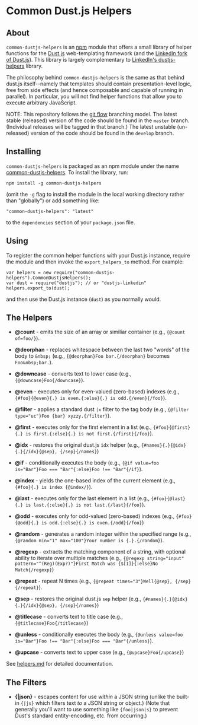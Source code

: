 # Common Dust.js Helpers

## About

`common-dustjs-helpers` is an [npm](https://npmjs.org/) module that offers a small library of helper functions for the [Dust.js](http://akdubya.github.io/dustjs/) web-templating framework (and the [LinkedIn fork of Dust.js](https://github.com/linkedin/dustjs)).  This library is largely complementary to [LinkedIn's dustjs-helpers](https://github.com/linkedin/dustjs-helpers) library.

The philosophy behind `common-dustjs-helpers` is the same as that behind dust.js itself--namely that templates should contain presentation-level logic, free from side effects (and hence composable and capable of running in parallel).  In particular, you will not find helper functions that allow you to execute arbitrary JavaScript.

NOTE: This repository follows the [git flow](https://github.com/nvie/gitflow) branching model.  The latest stable (released) version of the code should be found in the `master` branch.  (Individual releases will be tagged in that branch.) The latest unstable (un-released) version of the code should be found in the `develop` branch.

## Installing

`common-dustjs-helpers` is packaged as an npm module under the name [common-dustjs-helpers](https://npmjs.org/package/common-dustjs-helpers).  To install the library, run:

    npm install -g common-dustjs-helpers

(omit the `-g` flag to install the module in the local working directory rather than "globally") or add something like:

    "common-dustjs-helpers": "latest"

to the `dependencies` section of your `package.json` file.

## Using

To register the common helper functions with your Dust.js instance, require the module and then invoke the `export_helpers_to` method.  For example:


    var helpers = new require("common-dustjs-helpers").CommonDustjsHelpers();
    var dust = require("dustjs"); // or "dustjs-linkedin"
    helpers.export_to(dust);

and then use the Dust.js instance (`dust`) as you normally would.

## The Helpers

 * **@count** - emits the size of an array or similiar container (e.g., `{@count of=foo/}`).

 * **@deorphan** - replaces whitespace between the last two "words" of the body to `&nbsp;` (e.g., `{@deorphan}Foo bar.{/deorphan}` becomes `Foo&nbsp;bar.`).

 * **@downcase** - converts text to lower case (e.g., `{@downcase}Foo{/downcase}`).

 * **@even** - executes only for even-valued (zero-based) indexes (e.g., `{#foo}{@even}{.} is even.{:else}{.} is odd.{/even}{/foo}`).

 * **@filter** - applies a standard dust `|x` filter to the tag body (e.g., `{@filter type="uc"}Foo {bar} xyzzy.{/filter}`).

 * **@first** - executes only for the first element in a list (e.g., `{#foo}{@first}{.} is first.{:else}{.} is not first.{/first}{/foo}`).

 * **@idx** - restores the original dust.js `idx` helper (e.g., `{#names}{.}{@idx}{.}{/idx}{@sep}, {/sep}{/names}`)

 * **@if** - conditionally executes the body (e.g., `{@if value=foo is="Bar"}Foo === "Bar"{:else}Foo !== "Bar"{/if}`).

 * **@index** - yields the one-based index of the current element (e.g., `{#foo}{.} is index {@index/}`).

 * **@last** - executes only for the last element in a list (e.g., `{#foo}{@last}{.} is last.{:else}{.} is not last.{/last}{/foo}`).

 * **@odd** - executes only for odd-valued (zero-based) indexes (e.g., `{#foo}{@odd}{.} is odd.{:else}{.} is even.{/odd}{/foo}`)

 * **@random** - generates a random integer within the specified range (e.g., `{@random min="1" max="100"}Your number is {.}.{/random}`).

 * **@regexp** - extracts the matching component of a string, with optional ability to iterate over multiple matches (e.g., `{@regexp string="input" pattern="^(Reg)(Exp?)"}First Match was {$[1]}{:else}No Match{/regexp}`)

 * **@repeat** - repeat N times (e.g., `{@repeat times="3"}Well{@sep}, {/sep}{/repeat}`).

 * **@sep** - restores the original dust.js `sep` helper (e.g., `{#names}{.}{@idx}{.}{/idx}{@sep}, {/sep}{/names}`)

 * **@titlecase** - converts text to title case (e.g., `{@titlecase}Foo{/titlecase}`)

 * **@unless** - conditionally executes the body (e.g., `{@unless value=foo is="Bar"}Foo !== "Bar"{:else}Foo === "Bar"{/unless}`).

 * **@upcase** - converts text to upper case (e.g., `{@upcase}Foo{/upcase}`)

See [helpers.md](https://github.com/rodw/common-dustjs-helpers/blob/master/docs/helpers.md) for detailed documentation.

## The Filters

 * **{|json}** - escapes content for use *within* a JSON string (unlike the built-in `{|js}` which filters text *to* a JSON string or object.)  (Note that generally you'll want to use something like `{foo|json|s}` to prevent Dust's standard entity-encoding, etc. from occurring.)
